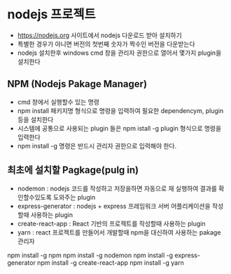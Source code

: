 # nodejs 프로젝트
* https://nodejs.org 사이트에서 nodejs 다운로드 받아 설치하기
* 특별한 경우가 아니면 버전의 첫번째 숫자가 짝수인 버전을 다운받는다
* nodejs 설치한후 windows cmd 창을 관리자 권한으로 열어서 몇가지 plugin을 설치한다

## NPM (Nodejs Pakage Manager)
* cmd 창에서 실행할수 있는 명령
* npm install 패키지명 형식으로 명령을 입력하여 필요한 dependencym, plugin 등을 설치한다
* 시스템에 공통으로 사용되는 plugin 들은 npm istall -g plugin 형식으로 명령을 입력한다
* npm install -g 명령은 반드시 관리자 권한으로 입력해야 한다.

## 최초에 설치할 Pagkage(pulg in)
* nodemon : nodejs 코드를 작성하고 저장을하면 자동으로 재 실행하여 결과를 확인할수있도록 도와주는 plugin
* express-generator : nodejs + express 프레임워크 서버 어플리케이션을 작성할때 사용하는 plugin
* create-react-app : React 기반의 프로젝트를 작성할때 사용하는 plugin
* yarn : react 프로젝트를 만들어서 개발할때 npm을 대신하여 사용하는 pakage 관리자

npm install -g npm
npm install -g nodemon
npm install -g express-generator
npm install -g create-react-app
npm install -g yarn

